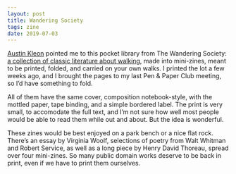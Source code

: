 ```yaml
---
layout: post
title: Wandering Society
tags: zine
date: 2019-07-03
---
```


[Austin Kleon](https://austinkleon.com/2019/06/13/wandering-zines/) pointed me to this pocket library from The Wandering Society: [a collection of classic literature about walking](http://www.thewandersociety.com/pocket_library.html), made into mini-zines, meant to be printed, folded, and carried on your own walks. I printed the lot a few weeks ago, and I brought the pages to my last Pen & Paper Club meeting, so I’d have something to fold.

All of them have the same cover, composition notebook-style, with the mottled paper, tape binding, and a simple bordered label. The print is very small, to accomodate the full text, and I’m not sure how well most people would be able to read them while out and about. But the idea is wonderful. 

These zines would be best enjoyed on a park bench or a nice flat rock. There’s an essay by Virginia Woolf, selections of poetry from Walt Whitman and Robert Service, as well as a long piece by Henry David Thoreau, spread over four mini-zines. So many public domain works deserve to be back in print, even if we have to print them ourselves.
